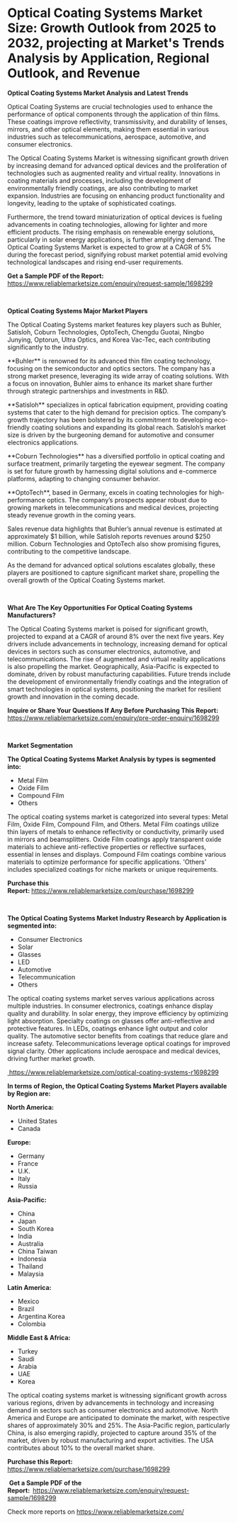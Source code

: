 <p><h1>Optical Coating Systems Market Size: Growth Outlook from 2025 to 2032, projecting at Market's Trends Analysis by Application, Regional Outlook, and Revenue</h1></p><p><strong>Optical Coating Systems Market Analysis and Latest Trends</strong></p>
<p><p>Optical Coating Systems are crucial technologies used to enhance the performance of optical components through the application of thin films. These coatings improve reflectivity, transmissivity, and durability of lenses, mirrors, and other optical elements, making them essential in various industries such as telecommunications, aerospace, automotive, and consumer electronics.</p><p>The Optical Coating Systems Market is witnessing significant growth driven by increasing demand for advanced optical devices and the proliferation of technologies such as augmented reality and virtual reality. Innovations in coating materials and processes, including the development of environmentally friendly coatings, are also contributing to market expansion. Industries are focusing on enhancing product functionality and longevity, leading to the uptake of sophisticated coatings.</p><p>Furthermore, the trend toward miniaturization of optical devices is fueling advancements in coating technologies, allowing for lighter and more efficient products. The rising emphasis on renewable energy solutions, particularly in solar energy applications, is further amplifying demand. The Optical Coating Systems Market is expected to grow at a CAGR of 5% during the forecast period, signifying robust market potential amid evolving technological landscapes and rising end-user requirements.</p></p>
<p><strong>Get a Sample PDF of the Report:&nbsp;</strong> <a href="https://www.reliablemarketsize.com/enquiry/request-sample/1698299?utm_campaign=2461&utm_medium=2&utm_source=Github&utm_content=ia&utm_term=10042025&utm_id=optical-coating-systems">https://www.reliablemarketsize.com/enquiry/request-sample/1698299</a></p>
<p>&nbsp;</p>
<p><strong>Optical Coating Systems Major Market Players</strong></p>
<p><p>The Optical Coating Systems market features key players such as Buhler, Satisloh, Coburn Technologies, OptoTech, Chengdu Guotai, Ningbo Junying, Optorun, Ultra Optics, and Korea Vac-Tec, each contributing significantly to the industry.</p><p>**Buhler** is renowned for its advanced thin film coating technology, focusing on the semiconductor and optics sectors. The company has a strong market presence, leveraging its wide array of coating solutions. With a focus on innovation, Buhler aims to enhance its market share further through strategic partnerships and investments in R&D.</p><p>**Satisloh** specializes in optical fabrication equipment, providing coating systems that cater to the high demand for precision optics. The company’s growth trajectory has been bolstered by its commitment to developing eco-friendly coating solutions and expanding its global reach. Satisloh’s market size is driven by the burgeoning demand for automotive and consumer electronics applications.</p><p>**Coburn Technologies** has a diversified portfolio in optical coating and surface treatment, primarily targeting the eyewear segment. The company is set for future growth by harnessing digital solutions and e-commerce platforms, adapting to changing consumer behavior.</p><p>**OptoTech**, based in Germany, excels in coating technologies for high-performance optics. The company’s prospects appear robust due to growing markets in telecommunications and medical devices, projecting steady revenue growth in the coming years.</p><p>Sales revenue data highlights that Buhler’s annual revenue is estimated at approximately $1 billion, while Satisloh reports revenues around $250 million. Coburn Technologies and OptoTech also show promising figures, contributing to the competitive landscape. </p><p>As the demand for advanced optical solutions escalates globally, these players are positioned to capture significant market share, propelling the overall growth of the Optical Coating Systems market.</p></p>
<p>&nbsp;</p>
<p><strong>What Are The Key Opportunities For Optical Coating Systems Manufacturers?</strong></p>
<p><p>The Optical Coating Systems market is poised for significant growth, projected to expand at a CAGR of around 8% over the next five years. Key drivers include advancements in technology, increasing demand for optical devices in sectors such as consumer electronics, automotive, and telecommunications. The rise of augmented and virtual reality applications is also propelling the market. Geographically, Asia-Pacific is expected to dominate, driven by robust manufacturing capabilities. Future trends include the development of environmentally friendly coatings and the integration of smart technologies in optical systems, positioning the market for resilient growth and innovation in the coming decade.</p></p>
<p><strong>Inquire or Share Your Questions If Any Before Purchasing This Report:</strong> <a href="https://www.reliablemarketsize.com/enquiry/pre-order-enquiry/1698299?utm_campaign=2461&utm_medium=2&utm_source=Github&utm_content=ia&utm_term=10042025&utm_id=optical-coating-systems">https://www.reliablemarketsize.com/enquiry/pre-order-enquiry/1698299</a></p>
<p>&nbsp;</p>
<p><strong>Market Segmentation</strong></p>
<p><strong>The Optical Coating Systems Market Analysis by types is segmented into:</strong></p>
<p><ul><li>Metal Film</li><li>Oxide Film</li><li>Compound Film</li><li>Others</li></ul></p>
<p><p>The optical coating systems market is categorized into several types: Metal Film, Oxide Film, Compound Film, and Others. Metal Film coatings utilize thin layers of metals to enhance reflectivity or conductivity, primarily used in mirrors and beamsplitters. Oxide Film coatings apply transparent oxide materials to achieve anti-reflective properties or reflective surfaces, essential in lenses and displays. Compound Film coatings combine various materials to optimize performance for specific applications. 'Others' includes specialized coatings for niche markets or unique requirements.</p></p>
<p><strong>Purchase this Report:&nbsp;</strong><a href="https://www.reliablemarketsize.com/purchase/1698299?utm_campaign=2461&utm_medium=2&utm_source=Github&utm_content=ia&utm_term=10042025&utm_id=optical-coating-systems">https://www.reliablemarketsize.com/purchase/1698299</a></p>
<p>&nbsp;</p>
<p><strong>The Optical Coating Systems Market Industry Research by Application is segmented into:</strong></p>
<p><ul><li>Consumer Electronics</li><li>Solar</li><li>Glasses</li><li>LED</li><li>Automotive</li><li>Telecommunication</li><li>Others</li></ul></p>
<p><p>The optical coating systems market serves various applications across multiple industries. In consumer electronics, coatings enhance display quality and durability. In solar energy, they improve efficiency by optimizing light absorption. Specialty coatings on glasses offer anti-reflective and protective features. In LEDs, coatings enhance light output and color quality. The automotive sector benefits from coatings that reduce glare and increase safety. Telecommunications leverage optical coatings for improved signal clarity. Other applications include aerospace and medical devices, driving further market growth.</p></p>
<p><a href="https://www.reliablemarketsize.com/optical-coating-systems-r1698299?utm_campaign=2461&utm_medium=2&utm_source=Github&utm_content=ia&utm_term=10042025&utm_id=optical-coating-systems">&nbsp;https://www.reliablemarketsize.com/optical-coating-systems-r1698299</a></p>
<p><strong>In terms of Region, the Optical Coating Systems Market Players available by Region are:</strong></p>
<p>
    <p> <strong> North America: </strong>
        <ul>
            <li>United States</li>
            <li>Canada</li>
        </ul>
        </p> 
    <p> <strong> Europe: </strong>
        <ul>
            <li>Germany</li>
            <li>France</li>
            <li>U.K.</li>
            <li>Italy</li>
            <li>Russia</li>
        </ul>
        </p> 
    <p> <strong> Asia-Pacific: </strong>
        <ul>
            <li>China</li>
            <li>Japan</li>
            <li>South Korea</li>
            <li>India</li>
            <li>Australia</li>
            <li>China Taiwan</li>
            <li>Indonesia</li>
            <li>Thailand</li>
            <li>Malaysia</li>
        </ul>
        </p> 
    <p> <strong> Latin America: </strong>
        <ul>
            <li>Mexico</li>
            <li>Brazil</li>
            <li>Argentina Korea</li>
            <li>Colombia</li>
        </ul>
        </p> 
    <p> <strong> Middle East & Africa: </strong>
        <ul>
            <li>Turkey</li>
            <li>Saudi</li>
            <li>Arabia</li>
            <li>UAE</li>
            <li>Korea</li>
        </ul>
    </p>
    </p>
<p><p>The optical coating systems market is witnessing significant growth across various regions, driven by advancements in technology and increasing demand in sectors such as consumer electronics and automotive. North America and Europe are anticipated to dominate the market, with respective shares of approximately 30% and 25%. The Asia-Pacific region, particularly China, is also emerging rapidly, projected to capture around 35% of the market, driven by robust manufacturing and export activities. The USA contributes about 10% to the overall market share.</p></p>
<p><strong>Purchase this Report: </strong><a href="https://www.reliablemarketsize.com/purchase/1698299?utm_campaign=2461&utm_medium=2&utm_source=Github&utm_content=ia&utm_term=10042025&utm_id=optical-coating-systems">https://www.reliablemarketsize.com/purchase/1698299</a></p>
<p>&nbsp;<strong>Get a Sample PDF of the Report:&nbsp;&nbsp;</strong><a href="https://www.reliablemarketsize.com/enquiry/request-sample/1698299?utm_campaign=2461&utm_medium=2&utm_source=Github&utm_content=ia&utm_term=10042025&utm_id=optical-coating-systems">https://www.reliablemarketsize.com/enquiry/request-sample/1698299</a></p>
<p><strong></strong></p>
<p>Check more reports on <a href="https://www.reliablemarketsize.com/?utm_campaign=2461&utm_medium=2&utm_source=Github&utm_content=ia&utm_term=10042025&utm_id=optical-coating-systems">https://www.reliablemarketsize.com/</a></p>